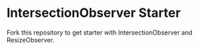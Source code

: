 # IntersectionObserver Starter

Fork this repository to get starter with IntersectionObserver and ResizeObserver.
